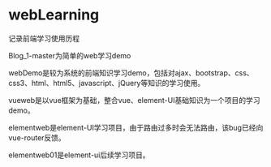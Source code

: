 ﻿# webLearning
记录前端学习使用历程

Blog_1-master为简单的web学习demo

webDemo是较为系统的前端知识学习demo，包括对ajax、bootstrap、css、css3、html、html5、javascript、jQuery等知识的学习使用。

vueweb是以vue框架为基础，整合vue、element-UI基础知识为一个项目的学习demo。

elementweb是element-UI学习项目，由于路由过多时会无法路由，该bug已经向vue-router反馈。

elementweb01是element-ui后续学习项目。
